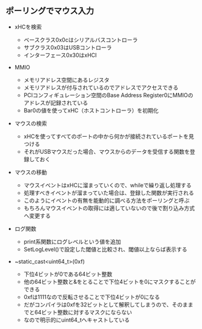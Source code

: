 ## ポーリングでマウス入力
- xHCを検索
    - ベースクラス0x0cはシリアルバスコントローラ
    - サブクラス0x03はUSBコントローラ
    - インターフェース0x30はxHCI
- MMIO
    - メモリアドレス空間にあるレジスタ
    - メモリアドレスが付与されているのでアドレスでアクセスできる
    - PCIコンフィギュレーション空間のBase Address Register0にMMIOのアドレスが記録されている
    - Bar0の値を使ってxHC（ホストコントローラ）を初期化

- マウスの検索
    - xHCを使ってすべてのポートの中から何かが接続されているポートを見つける
    - それがUSBマウスだった場合、マウスからのデータを受信する関数を登録しておく

- マウスの移動
    - マウスイベントはxHCに溜まっていくので、whileで繰り返し処理する
    - 処理すべきイベントが溜まっていた場合は、登録した関数が実行される
    - このようにイベントの有無を能動的に調べる方法をポーリングと呼ぶ
    - もちろんマウスイベントの取得には適していないので後で割り込み方式へ変更する

- ログ関数
    - print系関数にログレベルという値を追加
    - SetLogLevel()で設定した閾値と比較され、閾値以上ならば表示する

- ~static_cast<uint64_t>(0xf)
    - 下位4ビットが0である64ビット整数
    - 他の64ビット整数と&をとることで下位4ビットを0にマスクすることができる
    - 0xfは1111なので反転させることで下位4ビットが0になる
    - だがコンパイラは0xfを32ビットとして解釈してしまうので、そのままでと64ビット整数に対するマスクにならない
    - なので明示的にuint64_tへキャストしている

